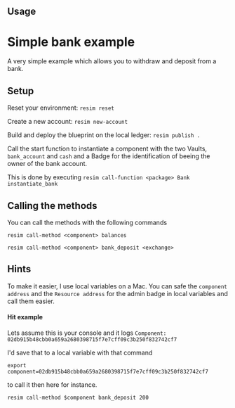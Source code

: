 ## Usage


# Simple bank example

A very simple example which allows you to withdraw and deposit from a bank.

## Setup

Reset your environment: `resim reset`

Create a new account: `resim new-account`


Build and deploy the blueprint on the local ledger: `resim publish .`


Call the start function to instantiate a component with the two Vaults, `bank_account` and `cash` and a Badge for the identification of beeing the owner of the bank account.

This is done by executing `resim call-function <package> Bank instantiate_bank`


## Calling the methods

You can call the methods with the following commands

`resim call-method <component> balances`

`resim call-method <component> bank_deposit <exchange>`

## Hints

To make it easier, I use local variables on a Mac.
You can safe the `component address` and the `Resource address` for the admin badge in local variables and call them easier.

#### Hit example
Lets assume this is your console and it logs 
`Component: 02db915b48cbb0a659a2680398715f7e7cff09c3b250f832742cf7`

I'd save that to a local variable with that command 

`export component=02db915b48cbb0a659a2680398715f7e7cff09c3b250f832742cf7` 

to call it then here for instance.

`resim call-method $component bank_deposit 200`